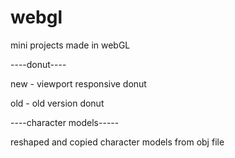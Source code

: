 # webgl
 mini projects made in webGL


 ----donut----
 
 new - viewport responsive donut 
 
 old - old version donut


 ----character models-----
 
 reshaped and copied character models from obj file
 

